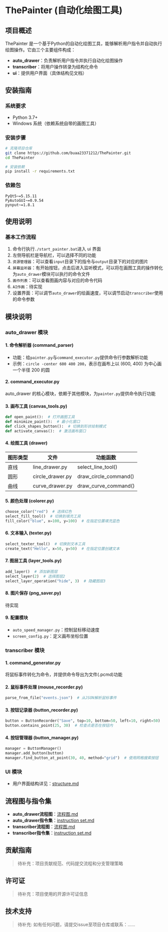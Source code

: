 # ThePainter (自动化绘图工具)

## 项目概述
ThePainter 是一个基于Python的自动化绘图工具，能够解析用户指令并自动执行绘图操作。它由三个主要组件构成：
- **auto_drawer**：负责解析用户指令并执行自动化绘图操作
- **transcriber**：将用户操作转录为结构化命令
- **ui**：提供用户界面（具体结构见文档）

## 安装指南

### 系统要求
- Python 3.7+
- Windows 系统（依赖系统自带的画图工具）

### 安装步骤
```bash
# 克隆项目仓库
git clone https://github.com/buaa23371212/ThePainter.git
cd ThePainter

# 安装依赖
pip install -r requirements.txt
```

### 依赖包
```text
PyQt5~=5.15.11
PyAutoGUI~=0.9.54
pynput~=1.8.1
```

## 使用说明

### 基本工作流程
1. 命令行执行`./start_painter.bat`进入 ui 界面
2. 左侧导航栏是导航栏，可以选择不同的功能
3. `资源管理器`：可以查看`input`目录下的指令与`output`目录下的对应的图片
4. `屏幕监听器`：有开始按钮，点击后进入监听模式，可以将在画图工具的操作转化为`auto_drawer`模块可以执行的命令文件
5. `画作列表`：可以查看图画内容与对应的命令代码
6. `AI作画`：待实现
7. 设置界面：可以调节`auto_drawer`的绘画速度，可以调节启动`transcriber`使用的命令参数

## 模块说明

### auto_drawer 模块
#### 1. 命令解析器 (command_parser)
- 功能：给`painter.py`与`command_executor.py`提供命令行参数解析功能
- 示例：`circle -center 600 400 200`，表示在画布上以 (600, 400) 为中心画一个半径 200 的圆

#### 2. command_executor.py
auto_drawer 的核心模块，依赖于其他模块，为`painter.py`提供命令执行功能

#### 3. 画布工具 (canvas_tools.py)
```python
def open_paint():  # 打开画图工具
def minimize_paint():  # 最小化窗口
def click_shapes_button():  # 切换到形状绘制模式
def activate_canvas():  # 激活画布窗口
```

#### 4. 绘图工具 (drawer)
| 图形类型   | 文件               | 功能函数              |
|------------|--------------------|-----------------------|
| 直线       | line_drawer.py     | select_line_tool()    |
| 圆形       | circle_drawer.py   | draw_circle_command() |
| 曲线       | curve_drawer.py    | draw_curve_command()  |

#### 5. 颜色处理 (colorer.py)
```python
choose_color("red")  # 选择红色
select_fill_tool()  # 切换到填充工具
fill_color("blue", x=100, y=100)  # 在指定位置填充蓝色
```

#### 6. 文本输入 (texter.py)
```python
select_texter_tool()  # 切换到文本工具
create_text("Hello", x=50, y=50)  # 在指定位置创建文本
```

#### 7. 图层工具 (layer_tools.py)
```python
add_layer()  # 添加新图层
select_layer(2)  # 选择图层2
select_layer_operation("hide", 3)  # 隐藏图层3
```

#### 8. 图片保存 (png_saver.py)
待实现

#### 9. 配置模块
- `auto_speed_manager.py`：控制鼠标移动速度
- `screen_config.py`：定义画布坐标位置

### transcriber 模块
#### 1. command_generator.py
将鼠标事件转化为命令，并提供命令导出为文件(.pcmd)功能

#### 2. 鼠标事件处理 (mouse_recorder.py)
```python
parse_from_file("events.json")  # 从JSON解析鼠标事件
```

#### 3. 按钮记录器 (button_recorder.py)
```python
button = ButtonRecorder("Save", top=10, bottom=50, left=10, right=50)
button.contains_point(25, 30)  # 检查点是否在按钮内
```

#### 4. 按钮管理器 (button_manager.py)
```python
manager = ButtonManager()
manager.add_button(button)
manager.find_button_at_point(30, 40, method="grid")  # 使用网格搜索按钮
```

### UI 模块
- 用户界面结构详见：[structure.md](ui/structure.md)

## 流程图与指令集
- **auto_drawer流程图**：[流程图.md](auto_drawer/流程图.md)
- **auto_drawer指令集**：[instruction set.md](auto_drawer/instruction%20set.md)
- **transcriber流程图**：[流程图.md](transcriber/流程图.md)
- **transcriber指令集**：[instruction set.md](transcriber/instruction%20set.md)

## 贡献指南
> 待补充：项目贡献规范、代码提交流程和分支管理策略

## 许可证
> 待补充：项目使用的开源许可证信息

## 技术支持
> 待补充: 如有任何问题，请提交issue至项目仓库或联系：......